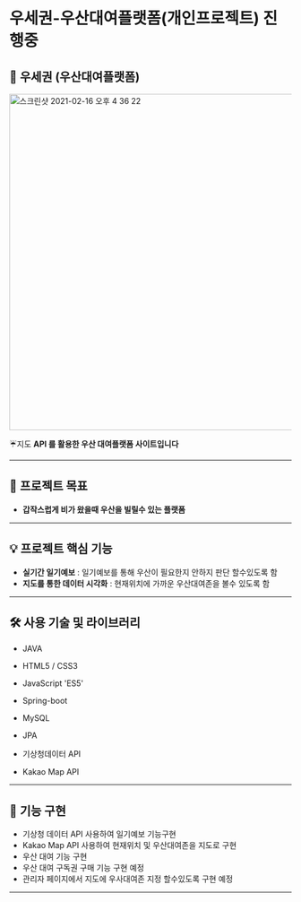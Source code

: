 # 우세권-우산대여플랫폼(개인프로젝트) 진행중

## 📖 우세권 (우산대여플랫폼)

<img width="600" alt="스크린샷 2021-02-16 오후 4 36 22" src="https://user-images.githubusercontent.com/68542404/108035369-33a98200-707a-11eb-98fe-43310e17f550.png">


☔지도 **API 를 활용한 우산 대여플랫폼 사이트입니다**

---

## 📃  프로젝트 목표

- **갑작스럽게 비가 왔을때 우산을 빌릴수 있는 플랫폼**

---

## 💡  프로젝트 핵심 기능

- **실기간 일기예보** : 일기예보를 통해 우산이 필요한지 안하지 판단 할수있도록 함
- **지도를 통한 데이터 시각화** :  현재위치에 가까운 우산대여존을 볼수 있도록 함

---

## 🛠️ 사용 기술 및 라이브러리

- JAVA
- HTML5 / CSS3
- JavaScript 'ES5'

- Spring-boot
- MySQL
- JPA
- 기상청데이터 API
- Kakao Map API

---

## 🧩 기능 구현

- 기상청 데이터 API 사용하여 일기예보 기능구현
- Kakao Map API 사용하여 현재위치 및 우산대여존을 지도로 구현
- 우산 대여 기능 구현
- 우산 대여 구독권 구매 기능 구현 예정
- 관리자 페이지에서 지도에 우사대여존 지정 할수있도록 구현 예정

---

